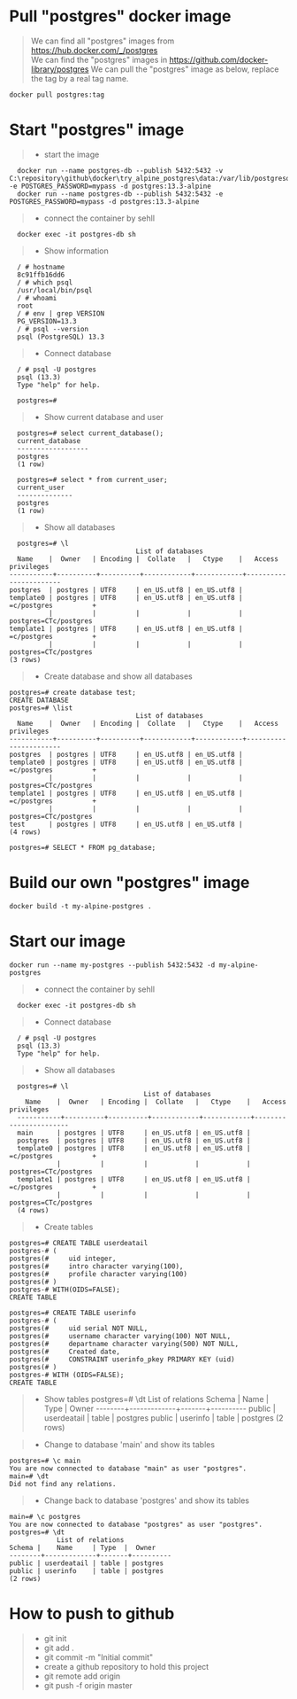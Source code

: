 
# Pull "postgres" docker image

  > We can find all "postgres" images from https://hub.docker.com/_/postgres  
  > We can find the "postgres" images in https://github.com/docker-library/postgres
  > We can pull the "postgres" image as below, replace the tag by a real tag name.

    docker pull postgres:tag

# Start "postgres" image

  > + start the image

      docker run --name postgres-db --publish 5432:5432 -v C:\repository\github\docker\try_alpine_postgres\data:/var/lib/postgresql/data -e POSTGRES_PASSWORD=mypass -d postgres:13.3-alpine
      docker run --name postgres-db --publish 5432:5432 -e POSTGRES_PASSWORD=mypass -d postgres:13.3-alpine

  > + connect the container by sehll 

      docker exec -it postgres-db sh

  > + Show information

      / # hostname  
      8c91ffb16dd6
      / # which psql
      /usr/local/bin/psql
      / # whoami
      root
      / # env | grep VERSION
      PG_VERSION=13.3
      / # psql --version
      psql (PostgreSQL) 13.3

  > + Connect database  

      / # psql -U postgres
      psql (13.3)
      Type "help" for help.

      postgres=#

  > + Show current database and user

      postgres=# select current_database();
      current_database
      ------------------
      postgres
      (1 row)

      postgres=# select * from current_user;
      current_user
      --------------
      postgres
      (1 row)


  > + Show all databases

      postgres=# \l
                                    List of databases
      Name    |  Owner   | Encoding |  Collate   |   Ctype    |   Access privileges
    -----------+----------+----------+------------+------------+-----------------------
    postgres  | postgres | UTF8     | en_US.utf8 | en_US.utf8 |
    template0 | postgres | UTF8     | en_US.utf8 | en_US.utf8 | =c/postgres          +
              |          |          |            |            | postgres=CTc/postgres
    template1 | postgres | UTF8     | en_US.utf8 | en_US.utf8 | =c/postgres          +
              |          |          |            |            | postgres=CTc/postgres
    (3 rows)


  > + Create database and show all databases

    postgres=# create database test;
    CREATE DATABASE
    postgres=# \list
                                    List of databases
      Name    |  Owner   | Encoding |  Collate   |   Ctype    |   Access privileges
    -----------+----------+----------+------------+------------+-----------------------
    postgres  | postgres | UTF8     | en_US.utf8 | en_US.utf8 |
    template0 | postgres | UTF8     | en_US.utf8 | en_US.utf8 | =c/postgres          +
              |          |          |            |            | postgres=CTc/postgres
    template1 | postgres | UTF8     | en_US.utf8 | en_US.utf8 | =c/postgres          +
              |          |          |            |            | postgres=CTc/postgres
    test      | postgres | UTF8     | en_US.utf8 | en_US.utf8 |
    (4 rows)

    postgres=# SELECT * FROM pg_database;


# Build our own "postgres" image
  
    docker build -t my-alpine-postgres .

# Start our image

    docker run --name my-postgres --publish 5432:5432 -d my-alpine-postgres

> + connect the container by sehll 

      docker exec -it postgres-db sh

 > + Connect database  

      / # psql -U postgres
      psql (13.3)
      Type "help" for help.

 > + Show all databases

      postgres=# \l
                                      List of databases
        Name    |  Owner   | Encoding |  Collate   |   Ctype    |   Access privileges
      -----------+----------+----------+------------+------------+-----------------------
      main      | postgres | UTF8     | en_US.utf8 | en_US.utf8 |
      postgres  | postgres | UTF8     | en_US.utf8 | en_US.utf8 |
      template0 | postgres | UTF8     | en_US.utf8 | en_US.utf8 | =c/postgres          +
                |          |          |            |            | postgres=CTc/postgres
      template1 | postgres | UTF8     | en_US.utf8 | en_US.utf8 | =c/postgres          +
                |          |          |            |            | postgres=CTc/postgres
      (4 rows)
 > + Create tables

    postgres=# CREATE TABLE userdeatail
    postgres-# (
    postgres(#     uid integer,
    postgres(#     intro character varying(100),
    postgres(#     profile character varying(100)
    postgres(# )
    postgres-# WITH(OIDS=FALSE);
    CREATE TABLE

    postgres=# CREATE TABLE userinfo
    postgres-# (
    postgres(#     uid serial NOT NULL,
    postgres(#     username character varying(100) NOT NULL,
    postgres(#     departname character varying(500) NOT NULL,
    postgres(#     Created date,
    postgres(#     CONSTRAINT userinfo_pkey PRIMARY KEY (uid)
    postgres(# )
    postgres-# WITH (OIDS=FALSE);
    CREATE TABLE

 > + Show tables
    postgres=# \dt
              List of relations
    Schema |    Name     | Type  |  Owner
    --------+-------------+-------+----------
    public | userdeatail | table | postgres
    public | userinfo    | table | postgres
    (2 rows)

 > + Change to database 'main' and show its tables

    postgres=# \c main
    You are now connected to database "main" as user "postgres".
    main=# \dt
    Did not find any relations.

 > + Change back to database 'postgres' and show its tables

    main=# \c postgres
    You are now connected to database "postgres" as user "postgres".
    postgres=# \dt
                List of relations
    Schema |    Name     | Type  |  Owner
    --------+-------------+-------+----------
    public | userdeatail | table | postgres
    public | userinfo    | table | postgres
    (2 rows)

# How to push to github
  > + git init
  > + git add .
  > + git commit -m "Initial commit"
  > + create a github repository to hold this project
  > + git remote add origin <project url>
  > + git push -f origin master


  



 

 

